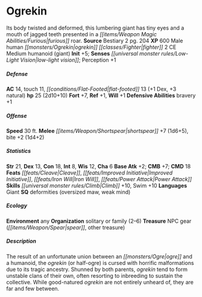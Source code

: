 ﻿---
cssclass: [monsters]
title1: Ogrekin
desc_short: Its body twisted and deformed, this lumbering giant has tiny eyes and
  a mouth of jagged teeth presented in a furious roar.
title2: Ogrekin
CR: 2
sources:
- name: Bestiary 2
  page: 204
  link: http://paizo.com/pathfinderRPG/v5748btpy8hif
XP: 600
race: Male
classes:
- human ogrekin fighter 2
alignment: CE
size: Medium
type: humanoid
subtypes:
- giant
initiative:
  bonus: 5
senses:
  low-light vision: true
AC:
  AC: 14
  touch: 11
  flat_footed: 13
  components:
    dex: 1
    natural: 3
HP:
  HP: 25
  long: 2d10+10
saves:
  fort: 7
  ref: 1
  will: 1
defensive_abilities:
- bravery +1
speeds:
  base: 30
attacks:
  melee:
  - - text: shortspear +7 (1d6+5)
      entries:
      - - damage: 1d6+5
      attack: shortspear
      bonus:
      - 7
    - text: bite +2 (1d4+2)
      entries:
      - - damage: 1d4+2
      attack: bite
      bonus:
      - 2
ability_scores:
  STR: 21
  DEX: 13
  CON: 18
  INT: 8
  WIS: 12
  CHA: 6
BAB: 2
CMB: 7
CMD: 18
feats:
- name: Cleave
- name: Improved Initiative
- name: Iron Will
- name: Power Attack
skills:
  Climb: 10
  Swim: 10
  Perception: 1
languages:
- Giant
special_qualities:
- deformities (oversized maw, weak mind)
ecology:
  environment: any
  organization: solitary or family (2-6)
  treasure_type: NPC Gear
  treasure:
  - spear
  - other treasure
desc_long: The result of an unfortunate union between an ogre and a humanoid, the
  ogrekin (or half-ogre) is cursed with horrific malformations due to its tragic ancestry.
  Shunned by both parents, ogrekin tend to form unstable clans of their own, often
  resorting to inbreeding to sustain the collective. While good-natured ogrekin are
  not entirely unheard of, they are far and few between.

---

# Ogrekin
Its body twisted and deformed, this lumbering giant has tiny eyes and a mouth of jagged teeth presented in a _[[items/Weapon Magic Abilities/Furious|furious]]_ roar.
**Source** Bestiary 2 pg. 204
**XP** 600
Male human _[[monsters/Ogrekin|ogrekin]]_ _[[classes/Fighter|fighter]]_ 2
CE Medium humanoid (giant)
**Init** +5; **Senses** _[[universal monster rules/Low-Light Vision|low-light vision]]_; Perception +1

##### Defense

**AC** 14, touch 11, _[[conditions/Flat-Footed|flat-footed]]_ 13 (+1 Dex, +3 natural)
**hp** 25 (2d10+10)
**Fort** +7, **Ref** +1, **Will** +1
**Defensive Abilities** bravery +1

##### Offense
**Speed** 30 ft.
**Melee** _[[items/Weapon/Shortspear|shortspear]]_ +7 (1d6+5), bite +2 (1d4+2)

##### Statistics
**Str** 21, **Dex** 13, **Con** 18, **Int** 8, **Wis** 12, **Cha** 6
**Base Atk** +2; **CMB** +7; **CMD** 18
**Feats** _[[feats/Cleave|Cleave]]_, _[[feats/Improved Initiative|Improved Initiative]]_, _[[feats/Iron Will|Iron Will]]_, _[[feats/Power Attack|Power Attack]]_
**Skills** _[[universal monster rules/Climb|Climb]]_ +10, Swim +10
**Languages** Giant
**SQ** deformities (oversized maw, weak mind)

##### Ecology

**Environment** any
**Organization** solitary or family (2–6)
**Treasure** NPC gear (_[[items/Weapon/Spear|spear]]_, other treasure)

##### Description

The result of an unfortunate union between an _[[monsters/Ogre|ogre]]_ and a humanoid, the _ogrekin_ (or half-ogre) is cursed with horrific malformations due to its tragic ancestry. Shunned by both parents, _ogrekin_ tend to form unstable clans of their own, often resorting to inbreeding to sustain the collective. While good-natured _ogrekin_ are not entirely unheard of, they are far and few between.